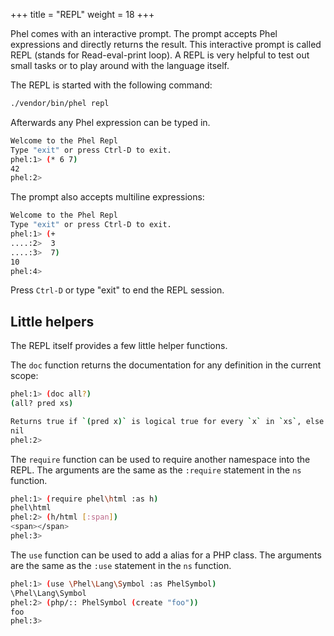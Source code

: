 +++
title = "REPL"
weight = 18
+++

Phel comes with an interactive prompt. The prompt accepts Phel expressions and directly returns the result. This interactive prompt is called REPL (stands for Read-eval-print loop). A REPL is very helpful to test out small tasks or to play around with the language itself.

The REPL is started with the following command:
```bash
./vendor/bin/phel repl
```

Afterwards any Phel expression can be typed in.

```bash
Welcome to the Phel Repl
Type "exit" or press Ctrl-D to exit.
phel:1> (* 6 7)
42
phel:2>
```

The prompt also accepts multiline expressions:
```bash
Welcome to the Phel Repl
Type "exit" or press Ctrl-D to exit.
phel:1> (+
....:2>  3
....:3>  7)
10
phel:4>
```

Press `Ctrl-D` or type "exit" to end the REPL session.

## Little helpers

The REPL itself provides a few little helper functions.

The `doc` function returns the documentation for any definition in the current scope:
```bash
phel:1> (doc all?)
(all? pred xs)

Returns true if `(pred x)` is logical true for every `x` in `xs`, else false.
nil
phel:2>
```

The `require` function can be used to require another namespace into the REPL. The arguments are the same as the `:require` statement in the `ns` function.
```bash
phel:1> (require phel\html :as h)
phel\html
phel:2> (h/html [:span])
<span></span>
phel:3>
```

The `use` function can be used to add a alias for a PHP class. The arguments are the same as the `:use` statement in the `ns` function.
```bash
phel:1> (use \Phel\Lang\Symbol :as PhelSymbol)
\Phel\Lang\Symbol
phel:2> (php/:: PhelSymbol (create "foo"))
foo
phel:3>
```
